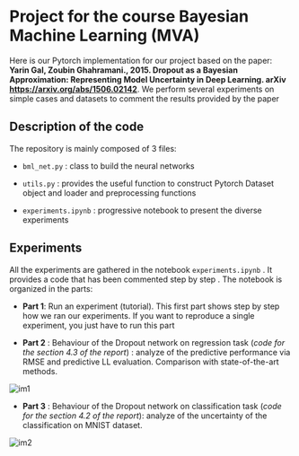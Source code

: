 # Project for the course Bayesian Machine Learning (MVA)

Here is our Pytorch implementation for our project based on the paper: __Yarin Gal, Zoubin Ghahramani., 2015. Dropout as a Bayesian Approximation: Representing Model Uncertainty in Deep Learning. arXiv https://arxiv.org/abs/1506.02142__. We perform several experiments on simple cases and datasets to comment the results provided by the paper

## Description of the code

The repository is mainly composed of 3 files:

- `bml_net.py` : class to build the neural networks

- `utils.py` : provides the useful function to construct Pytorch Dataset object and loader and preprocessing functions

- `experiments.ipynb` : progressive notebook to present the diverse experiments

## Experiments

All the experiments are gathered in the notebook  `experiments.ipynb` . It provides a code that has been commented step by step . The notebook is organized in the parts:

- __Part 1__: Run an experiment (tutorial). This first part shows step by step how we ran our experiments. If you want to reproduce a single experiment, you just have to run this part

- __Part 2__ : Behaviour of the Dropout network on regression task (*code for the section 4.3 of the report*) : analyze of the predictive performance via RMSE and predictive LL evaluation. Comparison with state-of-the-art methods.

![im1]("https://github.com/MathieuRita/MVA_BML_DropoutUncertainty/blob/master/figures/bml_figure_3.png")

- __Part 3__ : Behaviour of the Dropout network on classification task (*code for the section 4.2 of the report*): analyze of the uncertainty of the classification on MNIST dataset.

![im2]("https://github.com/MathieuRita/MVA_BML_DropoutUncertainty/blob/master/figures/fig_BML.png")

